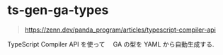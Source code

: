 # ts-gen-ga-types

> https://zenn.dev/panda_program/articles/typescript-compiler-api

TypeScript Compiler API を使って　 GA の型を YAML から自動生成する.
